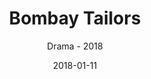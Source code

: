---
title: Bombay Tailors
subtitle: Drama - 2018
layout: default
modal-id: 2
date: 2018-01-11
img: bombay-tailors.jpg
thumbnail: bombay-tailors_thumbnails.jpg
alt: image-alt
project-date: Jan 2018
client: Start Bootstrap
category: Drama
description: Staged in  Jan 2018 at Drama centre. The Drama was written and directed by Award winning Director Vinod kumar. The colourful drama which told the story of a village tailor in the  current world of Industrilasation and Globalisation. More than 50 artists have performed on stage in Bombay Tailors which gave  ever memorable  stage moments.
---
